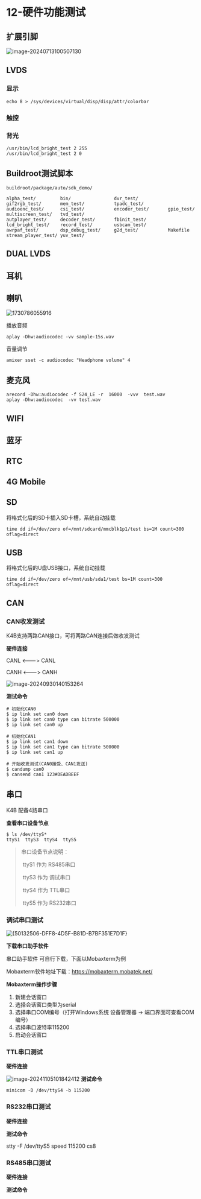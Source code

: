 # 12-硬件功能测试





## 扩展引脚

![image-20240713100507130](http://tanzhtanzh.oss-cn-shenzhen.aliyuncs.com/img/K4B详情页_08.jpg)

## LVDS

### 显示
```
echo 8 > /sys/devices/virtual/disp/disp/attr/colorbar
```
### 触控




### 背光

```
/usr/bin/lcd_bright_test 2 255
/usr/bin/lcd_bright_test 2 0
```



## Buildroot测试脚本

```
buildroot/package/auto/sdk_demo/

alpha_test/         bin/                dvr_test/           gif2rgb_test/       mem_test/           tpadc_test/         
audioenc_test/      csi_test/           encoder_test/       gpio_test/          multiscreen_test/   tvd_test/           
autplayer_test/     decoder_test/       fbinit_test/        lcd_bright_test/    record_test/        usbcam_test/        
awrpaf_test/        dsp_debug_test/     g2d_test/           Makefile            stream_player_test/ yuv_test/  
```





## DUAL LVDS





## 耳机





## 喇叭

![1730786055916](http://tanzhtanzh.oss-cn-shenzhen.aliyuncs.com/img/1730786055916.png)

播放音频

```
aplay -Dhw:audiocodec -vv sample-15s.wav
```



音量调节

``` 
amixer sset -c audiocodec "Headphone volume" 4
```



## 麦克风

``` 
arecord -Dhw:audiocodec -f S24_LE -r  16000  -vvv  test.wav
aplay -Dhw:audiocodec  -vv test.wav
```



## WIFI







## 蓝牙







## RTC







## 4G Mobile



## SD

将格式化后的SD卡插入SD卡槽，系统自动挂载

``` 
time dd if=/dev/zero of=/mnt/sdcard/mmcblk1p1/test bs=1M count=300 oflag=direct
```

## USB

将格式化后的U盘USB接口，系统自动挂载
``` 
time dd if=/dev/zero of=/mnt/usb/sda1/test bs=1M count=300 oflag=direct
```


## CAN

### CAN收发测试

K4B支持两路CAN接口，可将两路CAN连接后做收发测试

**硬件连接**

CANL <---> CANL

CANH <---> CANH

![image-20240930140153264](http://tanzhtanzh.oss-cn-shenzhen.aliyuncs.com/img/image-20240930140153264.png)



**测试命令**

```
# 初始化CAN0
$ ip link set can0 down
$ ip link set can0 type can bitrate 500000
$ ip link set can0 up

# 初始化CAN1
$ ip link set can1 down
$ ip link set can1 type can bitrate 500000
$ ip link set can1 up

# 开始收发测试(CAN0接受、CAN1发送)
$ candump can0
$ cansend can1 123#DEADBEEF
```





## 串口

K4B 配备4路串口

**查看串口设备节点**

```
$ ls /dev/ttyS*
ttyS1  ttyS3  ttyS4  ttyS5
```

> 串口设备节点说明：
>
> ​	ttyS1 作为 RS485串口
>
> ​	ttyS3 作为 调试串口
>
> ​	ttyS4 作为 TTL串口
>
> ​	ttyS5 作为 RS232串口



### 调试串口测试

![{50132506-DFF8-4D5F-B81D-B7BF351E7D1F}](http://tanzhtanzh.oss-cn-shenzhen.aliyuncs.com/img/{50132506-DFF8-4D5F-B81D-B7BF351E7D1F}.png)

**下载串口助手软件**

串口助手软件 可自行下载，下面以Mobaxterm为例

Mobaxterm软件地址下载：https://mobaxterm.mobatek.net/

**Mobaxterm操作步骤**

1. 新建会话窗口
2. 选择会话窗口类型为serial
3. 选择串口COM编号（打开Windows系统 设备管理器 -> 端口界面可查看COM编号）
4. 选择串口波特率115200
5. 启动会话窗口


### TTL串口测试

**硬件连接**

![image-20241105101842412](http://tanzhtanzh.oss-cn-shenzhen.aliyuncs.com/img/image-20241105101842412.png)
**测试命令**

``` 
minicom -D /dev/ttyS4 -b 115200
```


### RS232串口测试

**硬件连接**





**测试命令**

stty -F /dev/ttyS5 speed 115200 cs8



### RS485串口测试

**硬件连接**





**测试命令**




